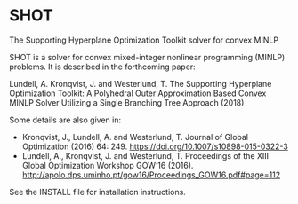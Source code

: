 # SHOT
The Supporting Hyperplane Optimization Toolkit solver for convex MINLP

SHOT is a solver for convex mixed-integer nonlinear programming (MINLP) problems. It is
described in the forthcoming paper:

Lundell, A. Kronqvist, J. and Westerlund, T. The Supporting Hyperplane Optimization Toolkit: A Polyhedral Outer Approximation Based 
Convex MINLP Solver Utilizing a Single Branching Tree Approach (2018)

Some details are also given in:

- Kronqvist, J., Lundell, A. and Westerlund, T. Journal of Global Optimization (2016) 64: 249. https://doi.org/10.1007/s10898-015-0322-3
- Lundell, A., Kronqvist, J. and Westerlund, T. Proceedings of the XIII Global Optimization Workshop GOW’16 (2016). http://apolo.dps.uminho.pt/gow16/Proceedings_GOW16.pdf#page=112

See the INSTALL file for installation instructions.
